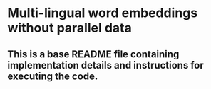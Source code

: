 # Multi-lingual word embeddings without parallel data

## This is a base README file containing implementation details and instructions for executing the code.